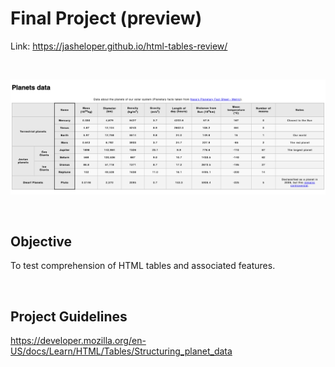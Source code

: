 # Final Project (preview)

Link: https://jasheloper.github.io/html-tables-review/

<br>

![Structuring Planet Data final project preview](planets-data-preview.png)



<br>

## Objective
To test comprehension of HTML tables and associated features.


<br>

## Project Guidelines
https://developer.mozilla.org/en-US/docs/Learn/HTML/Tables/Structuring_planet_data
